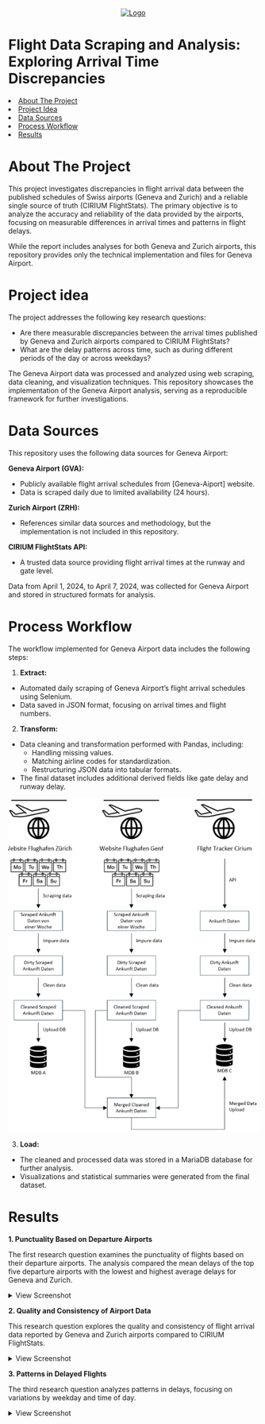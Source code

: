 <!-- This Readme file is based on the template found here: https://github.com/othneildrew/Best-README-Template/blob/main/BLANK_README.md  -->
<a id="readme-top"></a>


<!-- PROJECT LOGO -->
<br />
<div align="center">
  <a href="https://github.com/Carlomk1/swiss-real-estate-development">
    <img src="Additional/data-aeroplane-adobestock.jpeg" alt="Logo" width="300" height="200">
  </a>
</div>

# Flight Data Scraping and Analysis: Exploring Arrival Time Discrepancies


<!-- TABLE OF CONTENTS -->
<li><a href="#about-the-project">About The Project</a></li>
<li><a href="#project-idea">Project Idea</a></li>
<li><a href="#data-sources">Data Sources</a></li>
<li><a href="#Process Workflow">Process Workflow</a></li>
<li><a href="#results">Results</a></li>


# About The Project
This project investigates discrepancies in flight arrival data between the published schedules of Swiss airports (Geneva and Zurich) and a reliable single source of truth (CIRIUM FlightStats). The primary objective is to analyze the accuracy and reliability of the data provided by the airports, focusing on measurable differences in arrival times and patterns in flight delays.

While the report includes analyses for both Geneva and Zurich airports, this repository provides only the technical implementation and files for Geneva Airport.

# Project idea
The project addresses the following key research questions:

- Are there measurable discrepancies between the arrival times published by Geneva and Zurich airports compared to CIRIUM FlightStats?
- What are the delay patterns across time, such as during different periods of the day or across weekdays?

The Geneva Airport data was processed and analyzed using web scraping, data cleaning, and visualization techniques. 
This repository showcases the implementation of the Geneva Airport analysis, serving as a reproducible framework for further investigations.

# Data Sources
This repository uses the following data sources for Geneva Airport:

**Geneva Airport (GVA):**
- Publicly available flight arrival schedules from [Geneva-Aiport] website.
- Data is scraped daily due to limited availability (24 hours).

**Zurich Airport (ZRH):**
- References similar data sources and methodology, but the implementation is not included in this repository.

**CIRIUM FlightStats API:**
- A trusted data source providing flight arrival times at the runway and gate level.

Data from April 1, 2024, to April 7, 2024, was collected for Geneva Airport and stored in structured formats for analysis.


# Process Workflow
The workflow implemented for Geneva Airport data includes the following steps:

1. **Extract:**
- Automated daily scraping of Geneva Airport’s flight arrival schedules using Selenium.
- Data saved in JSON format, focusing on arrival times and flight numbers.

2. **Transform:**
- Data cleaning and transformation performed with Pandas, including:
    - Handling missing values.
    - Matching airline codes for standardization.
    - Restructuring JSON data into tabular formats.
- The final dataset includes additional derived fields like gate delay and runway delay.

![Process](Additional/Process-workflow.png)

3. **Load:**
- The cleaned and processed data was stored in a MariaDB database for further analysis.
- Visualizations and statistical summaries were generated from the final dataset.

# Results
**1. Punctuality Based on Departure Airports**

The first research question examines the punctuality of flights based on their departure airports. 
The analysis compared the mean delays of the top five departure airports with the lowest and highest average delays for Geneva and Zurich.

<details>
  <summary>View Screenshot</summary>
  
  - **Geneva Airport**:
    - No clear patterns emerged among specific departure airports.
    - High-traffic destinations such as Paris (CDG) and Lisbon (LIS) reported higher average delays.
  - **Zurich Airport**:
    - U.S. destinations like Miami (MIA), Washington (IAD), and New York (JFK) had the lowest average delays, likely influenced by favorable jetstream conditions.
    - Dubai (DXB) exhibited significant delays, possibly due to weather or operational factors.

  ![Punctuality by Departure Airports](images/punctuality_departure_airports.png)

</details>


**2. Quality and Consistency of Airport Data**

This research question explores the quality and consistency of flight arrival data reported by Geneva and Zurich airports compared to CIRIUM FlightStats.

<details>
  <summary>View Screenshot</summary>
  
  - **Systematic Discrepancies**:
    - **Geneva**:
      - Runway: Underestimation of delays (slope = 0.96, intercept = -0.65 minutes).
      - Gate: Underestimation of delays (slope = 0.94, intercept = -3.35 minutes).
    - **Zurich**:
      - Runway: Overestimation of delays (slope = 0.99, intercept = 5.16 minutes).
      - Gate: Overestimation of delays (slope = 0.99, intercept = 0.21 minutes).
  
  - **Correlation Analysis**:
    - Geneva and Zurich both showed strong correlations with CIRIUM data:
      - Zurich Runway: 0.95 | Zurich Gate: 0.99
      - Geneva Runway: 0.96 | Geneva Gate: 0.94
    - While generally reliable, Geneva's gate data showed slightly lower consistency.
  
  ![Quality and Consistency](images/quality_consistency.png)
</details>



**3. Patterns in Delayed Flights**

The third research question analyzes patterns in delays, focusing on variations by weekday and time of day.

<details>
  <summary>View Screenshot</summary>
  
  - **Daily Patterns**:
    - Both Geneva and Zurich airports showed consistent delay distributions across weekdays, with no significant differences.
  
  - **Hourly Patterns**:
    - Morning flights had the fewest delays, while delays increased steadily throughout the day at both airports.
    - Outliers occasionally influenced the averages, such as a notable early arrival in Zurich (19 minutes ahead of schedule).
  
  ![Patterns per day in Delayed Flights](images/patterns_delayed_flights-daily.png)
  ![Patterns per hour in Delayed Flights](images/patterns_delayed_flights-hourly.png)
</details>


<!-- MARKDOWN LINKS & IMAGES -->
[Geneva-Airport]: https://www.gva.ch/de/Site/Passagers/Vols/Informations/Arrivees